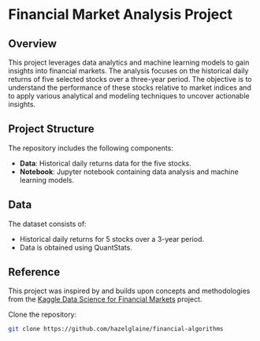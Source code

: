 # Financial Market Analysis Project

## Overview

This project leverages data analytics and machine learning models to gain insights into financial markets. The analysis focuses on the historical daily returns of five selected stocks over a three-year period. The objective is to understand the performance of these stocks relative to market indices and to apply various analytical and modeling techniques to uncover actionable insights.

## Project Structure

The repository includes the following components:

- **Data**: Historical daily returns data for the five stocks.
- **Notebook**: Jupyter notebook containing data analysis and machine learning models.

## Data

The dataset consists of:

- Historical daily returns for 5 stocks over a 3-year period.
- Data is obtained using QuantStats.

## Reference

This project was inspired by and builds upon concepts and methodologies from the <a href="https://www.kaggle.com/code/lusfernandotorres/data-science-for-financial-markets/notebook">Kaggle Data Science for Financial Markets</a> project.

Clone the repository:
   ```bash
   git clone https://github.com/hazelglaine/financial-algorithms
